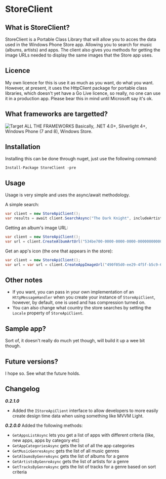 # StoreClient #

## What is StoreClient? ##
StoreClient is a Portable Class Library that will allow you to acces the data used in the Windows Phone Store app. Allowing you to search for music (albums, artists) and apps. The client also gives you methods for getting the image URLs needed to display the same images that the Store app uses.

## Licence ##
My own licence for this is use it as much as you want, do what you want. However, at present, it uses the HttpClient package for portable class libraries, which doesn't yet have a Go Live licence, so really, no one can use it in a production app. Please bear this in mind until Microsoft say it's ok.

## What frameworks are targetted? ##
![Target ALL THE FRAMEWORKS](http://cdn.memegenerator.net/instances/400x/35496697.jpg)
Basically, .NET 4.0+, Silverlight 4+, Windows Phone (7 and 8), Windows Store.

## Installation ##
Installing this can be done through nuget, just use the following command:

`Install-Package StoreClient -pre`

## Usage ##
Usage is very simple and uses the async/await methodology.

A simple search:
```c#
var client = new StoreApiClient();
var results = await client.SearchAsync("The Dark Knight", includeArtists: false, includeTracks: false);
```

Getting an album's image URL:
```c#
var client = new StoreApiClient();
var url = client.CreateAlbumArtUrl("534be700-0000-0000-0000-000000000000");
```

Get an app's icon (the one that appears in the store):
```c#
var client = new StoreApiClient();
var url = var url = client.CreateAppImageUrl("490f05d0-ee29-4f5f-b5c9-66b48c6f63a2", ImageType.IconLarge);
```

## Other notes ##
- If you want, you can pass in your own implementation of an `HttpMessageHandler` when you create your instance of `StoreApiClient`, however, by default, one is used and has compression turned on.
- You can also change what country the store searches by setting the `Locale` property of `StoreApiClient`.

## Sample app? ##
Sort of, it doesn't really do much yet though, will build it up a wee bit though.

## Future versions? ##
I hope so. See what the future holds.

## Changelog ##
***0.2.1.0***
- Added the `IStoreApiClient` interface to allow developers to more easily create design time data when using something like MVVM Light.

***0.2.0.0***
Added the following methods:
- `GetAppsListAsync` lets you get a list of apps with different criteria (like, new apps, apps by category etc)
- `GetAppCategoriesAsync` gets the list of all the app categories
- `GetMusicGenresAsync` gets the list of all music genres
- `GetAlbumsByGenreAsync` gets the list of albums for a genre
- `GetArtistsByGenreAsync` gets the list of artists for a genre
- `GetTracksByGenreAsync` gets the list of tracks for a genre based on sort criteria
